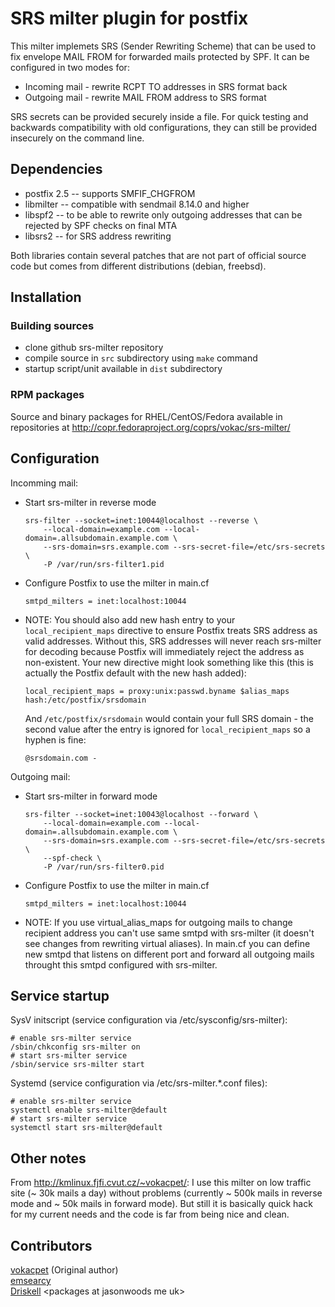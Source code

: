 SRS milter plugin for postfix
=============================

This milter implemets SRS (Sender Rewriting Scheme) that can be used to fix envelope MAIL FROM for forwarded mails protected by SPF. It can be configured in two modes for:

* Incoming mail - rewrite RCPT TO addresses in SRS format back
* Outgoing mail - rewrite MAIL FROM address to SRS format

SRS secrets can be provided securely inside a file. For quick testing and backwards compatibility with old configurations, they can still be provided insecurely on the command line.

Dependencies
------------

* postfix 2.5 -- supports SMFIF_CHGFROM
* libmilter -- compatible with sendmail 8.14.0 and higher
* libspf2 -- to be able to rewrite only outgoing addresses that can be rejected by SPF checks on final MTA
* libsrs2 -- for SRS address rewriting

Both libraries contain several patches that are not part of official source code but comes from different distributions (debian, freebsd).

Installation
------------

### Building sources

* clone github srs-milter repository
* compile source in `src` subdirectory using `make` command
* startup script/unit available in `dist` subdirectory

### RPM packages

Source and binary packages for RHEL/CentOS/Fedora available in repositories at http://copr.fedoraproject.org/coprs/vokac/srs-milter/

Configuration
-------------

Incomming mail:

* Start srs-milter in reverse mode
  ```
  srs-filter --socket=inet:10044@localhost --reverse \
      --local-domain=example.com --local-domain=.allsubdomain.example.com \
      --srs-domain=srs.example.com --srs-secret-file=/etc/srs-secrets \
      -P /var/run/srs-filter1.pid
  ```

* Configure Postfix to use the milter in main.cf
  ```
  smtpd_milters = inet:localhost:10044
  ```

* NOTE: You should also add new hash entry to your `local_recipient_maps` directive to ensure Postfix treats SRS address as valid addresses. Without this, SRS addresses will never reach srs-milter for decoding because Postfix will immediately reject the address as non-existent. Your new directive might look something like this (this is actually the Postfix default with the new hash added):
  ```
  local_recipient_maps = proxy:unix:passwd.byname $alias_maps hash:/etc/postfix/srsdomain
  ```
  And `/etc/postfix/srsdomain` would contain your full SRS domain - the second value after the entry is ignored for `local_recipient_maps` so a hyphen is fine:
  ```
  @srsdomain.com -
  ```

Outgoing mail:

* Start srs-milter in forward mode
  ```
  srs-filter --socket=inet:10043@localhost --forward \
      --local-domain=example.com --local-domain=.allsubdomain.example.com \
      --srs-domain=srs.example.com --srs-secret-file=/etc/srs-secrets \
      --spf-check \
      -P /var/run/srs-filter0.pid
  ```

* Configure Postfix to use the milter in main.cf
  ```
  smtpd_milters = inet:localhost:10044
  ```

* NOTE: If you use virtual_alias_maps for outgoing mails to change recipient address you can't use same smtpd with srs-milter (it doesn't see changes from rewriting virtual aliases). In main.cf you can define new smtpd that listens on different port and forward all outgoing mails throught this smtpd configured with srs-milter.

Service startup
---------------

SysV initscript (service configuration via /etc/sysconfig/srs-milter):
  ```
  # enable srs-milter service
  /sbin/chkconfig srs-milter on
  # start srs-milter service
  /sbin/service srs-milter start
  ```

Systemd (service configuration via /etc/srs-milter.*.conf files):
  ```
  # enable srs-milter service
  systemctl enable srs-milter@default
  # start srs-milter service
  systemctl start srs-milter@default
  ```

Other notes
-----------

From http://kmlinux.fjfi.cvut.cz/~vokacpet/:
I use this milter on low traffic site (~ 30k mails a day) without problems (currently ~ 500k mails in reverse mode and ~ 50k mails in forward mode). But still it is basically quick hack for my current needs and the code is far from being nice and clean.

Contributors
------------

[vokacpet](http://kmlinux.fjfi.cvut.cz/~vokacpet/) (Original author)<br>
[emsearcy](https://github.com/emsearcy)<br>
[Driskell](https://github.com/driskell) &lt;packages at jasonwoods me uk&gt;
